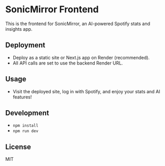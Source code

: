# SonicMirror Frontend

This is the frontend for SonicMirror, an AI-powered Spotify stats and insights app.

## Deployment
- Deploy as a static site or Next.js app on Render (recommended).
- All API calls are set to use the backend Render URL.

## Usage
- Visit the deployed site, log in with Spotify, and enjoy your stats and AI features!

## Development
- `npm install`
- `npm run dev`

## License
MIT
